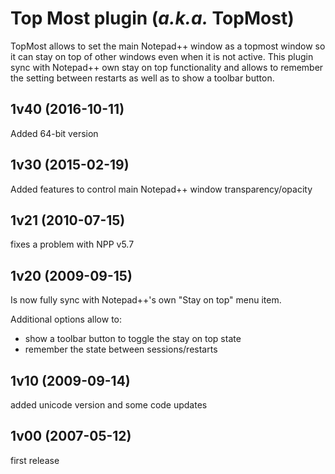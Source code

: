 # Top Most plugin (*a.k.a.* TopMost)
TopMost allows to set the main Notepad++ window as a topmost window so it can stay on top of other windows even when it is not active. This plugin sync with Notepad++ own stay on top functionality and allows to remember the setting between restarts as well as to show a toolbar button.

## 1v40 (2016-10-11)
Added 64-bit version

## 1v30 (2015-02-19)
Added features to control main Notepad++ window transparency/opacity

## 1v21 (2010-07-15)
fixes a problem with NPP v5.7

## 1v20 (2009-09-15)
Is now fully sync with Notepad++'s own "Stay on top" menu item.

Additional options allow to:
- show a toolbar button to toggle the stay on top state
- remember the state between sessions/restarts

## 1v10 (2009-09-14)
added unicode version and some code updates

## 1v00 (2007-05-12)
first release